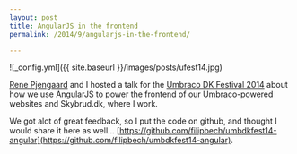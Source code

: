 ```yaml
---
layout: post
title: AngularJS in the frontend
permalink: /2014/9/angularjs-in-the-frontend/

---
```


![_config.yml]({{ site.baseurl }}/images/posts/ufest14.jpg)

[Rene Pjengaard](http://twitter.com/pjengaard) and I hosted a talk for the [Umbraco DK Festival 2014](http://our.umbraco.org/events/umbraco-dk-festival-2014) about how we use AngularJS to power the frontend of our Umbraco-powered websites and Skybrud.dk, where I work. 

We got alot of great feedback, so I put the code on github, and thought I would share it here as well... [https://github.com/filipbech/umbdkfest14-angular](https://github.com/filipbech/umbdkfest14-angular).